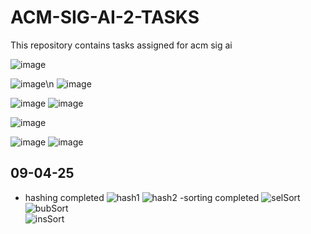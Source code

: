 # ACM-SIG-AI-2-TASKS
This repository contains tasks assigned for acm sig ai 

![image](https://github.com/user-attachments/assets/3513d705-99d6-49c1-9f68-c383d65581ef)

![image](https://github.com/user-attachments/assets/2728f72c-2db7-4066-8c43-a0305822b1a0)\n
![image](https://github.com/user-attachments/assets/7eccc570-8f87-4cd6-8860-2a01ca8eea40)


![image](https://github.com/user-attachments/assets/027e38ec-7468-4e59-857a-7f32af614917)
![image](https://github.com/user-attachments/assets/bad97470-89fa-4a00-8144-84cbb2831da3)

![image](https://github.com/user-attachments/assets/8e61e475-737f-4973-a985-64e69e2a991f)

![image](https://github.com/user-attachments/assets/b226e659-2eac-4324-8cde-58fec67221ea)
![image](https://github.com/user-attachments/assets/d5758bdb-3d17-4eb5-804c-ec63aa811704)


 ## 09-04-25
 - hashing completed
   ![hash1](https://github.com/user-attachments/assets/7e161997-2a0c-4d6a-bb10-294fe11528dd)
   ![hash2](https://github.com/user-attachments/assets/4a8ea15c-457c-4403-8e56-e9bd58842bf7)
   -sorting completed
   ![selSort](https://github.com/user-attachments/assets/4fcc0da1-a728-467d-8259-834b558d67f3)<br>
   ![bubSort](https://github.com/user-attachments/assets/8fbc8cf4-7502-462f-9842-ff881661f352)<br>
   ![insSort](https://github.com/user-attachments/assets/e9bce3ef-c65d-4ed7-9977-de4bc2684c80)


   


 










